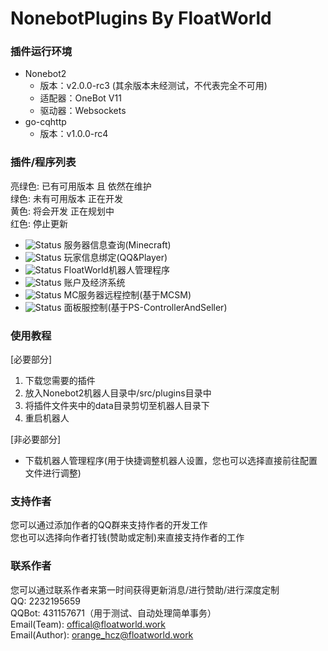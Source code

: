 # NonebotPlugins By FloatWorld

### 插件运行环境
- Nonebot2 
  - 版本：v2.0.0-rc3 (其余版本未经测试，不代表完全不可用)
  - 适配器：OneBot V11
  - 驱动器：Websockets
- go-cqhttp
  - 版本：v1.0.0-rc4

### 插件/程序列表
亮绿色: 已有可用版本 且 依然在维护  
绿色: 未有可用版本 正在开发  
黄色: 将会开发 正在规划中  
红色: 停止更新
- ![Status](https://img.shields.io/badge/Info-v0.2-brightgreen) 服务器信息查询(Minecraft)
- ![Status](https://img.shields.io/badge/Info-正在开发-green) 玩家信息绑定(QQ&Player)
- ![Status](https://img.shields.io/badge/Info-等待开发-yellow) FloatWorld机器人管理程序
- ![Status](https://img.shields.io/badge/Info-等待开发-yellow) 账户及经济系统
- ![Status](https://img.shields.io/badge/Info-等待开发-yellow) MC服务器远程控制(基于MCSM)
- ![Status](https://img.shields.io/badge/Info-等待开发-yellow) 面板服控制(基于PS-ControllerAndSeller)

### 使用教程
[必要部分]  
1. 下载您需要的插件
2. 放入Nonebot2机器人目录中/src/plugins目录中
3. 将插件文件夹中的data目录剪切至机器人目录下
4. 重启机器人  

[非必要部分]
- 下载机器人管理程序(用于快捷调整机器人设置，您也可以选择直接前往配置文件进行调整)

### 支持作者
您可以通过添加作者的QQ群来支持作者的开发工作  
您也可以选择向作者打钱(赞助或定制)来直接支持作者的工作

### 联系作者
您可以通过联系作者来第一时间获得更新消息/进行赞助/进行深度定制  
QQ: 2232195659  
QQBot: 431157671（用于测试、自动处理简单事务）  
Email(Team): offical@floatworld.work  
Email(Author): orange_hcz@floatworld.work
